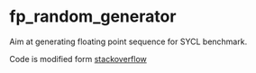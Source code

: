 # fp_random_generator

Aim at generating floating point sequence for SYCL benchmark.

Code is modified form [stackoverflow](https://stackoverflow.com/questions/20671573/c11-stdgenerate-and-stduniform-real-distribution-called-two-times-gives-st)
